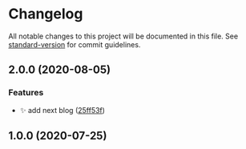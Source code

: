 # Changelog

All notable changes to this project will be documented in this file. See [standard-version](https://github.com/conventional-changelog/standard-version) for commit guidelines.

## 2.0.0 (2020-08-05)


### Features

* ✨ add next blog ([25ff53f](https://github.com/eckertalex/eckertalex.dev/commit/25ff53f5bbc8588d7efb5343686eef63cdbdf201))

## 1.0.0 (2020-07-25)
